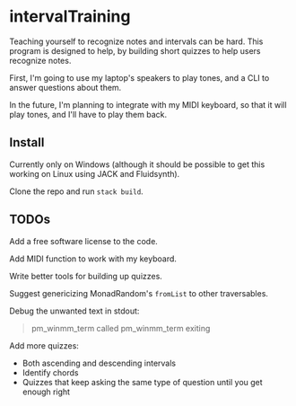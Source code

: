 # intervalTraining

Teaching yourself to recognize notes and intervals can be hard. This program is designed to help, by building short quizzes to help users recognize notes.

First, I'm going to use my laptop's speakers to play tones, and a CLI to answer questions about them.

In the future, I'm planning to integrate with my MIDI keyboard, so that it will play tones, and I'll have to play them back.

## Install

Currently only on Windows (although it should be possible to get this working on Linux using JACK and Fluidsynth).

Clone the repo and run `stack build`.

## TODOs

Add a free software license to the code.

Add MIDI function to work with my keyboard.

Write better tools for building up quizzes.

Suggest genericizing MonadRandom's `fromList` to other traversables.

Debug the unwanted text in stdout:

> pm_winmm_term called
> pm_winmm_term exiting

Add more quizzes:

* Both ascending and descending intervals
* Identify chords
* Quizzes that keep asking the same type of question until you get enough right